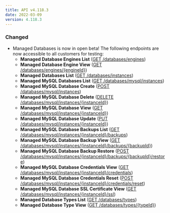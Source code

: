 ```yaml
---
title: API v4.118.3
date: 2022-03-09
version: 4.118.3
---
```


### Changed

- Managed Databases is now in open beta! The following endpoints are now accessible to all customers for testing:
    - **Managed Database Engines List** ([GET /databases/engines](https://www.linode.com/docs/api/databases/#managed-database-engines-list))
    - **Managed Database Engine View** ([GET /databases/engines/{engineId}](https://www.linode.com/docs/api/databases/#managed-database-engine-view))
    - **Managed Databases List** ([GET /databases/instances](https://www.linode.com/docs/api/databases/#managed-databases-list-all))
    - **Managed MySQL Databases List** ([GET /databases/mysql/instances](https://www.linode.com/docs/api/databases/#managed-mysql-databases-list))
    - **Managed MySQL Database Create** ([POST /databases/mysql/instances](https://www.linode.com/docs/api/databases/#managed-mysql-database-create))
    - **Managed MySQL Database Delete** ([DELETE /databases/mysql/instances/{instanceId}](https://www.linode.com/docs/api/databases/#managed-mysql-database-delete))
    - **Managed MySQL Database View** ([GET /databases/mysql/instances/{instanceId}](https://www.linode.com/docs/api/databases/#managed-mysql-database-view))
    - **Managed MySQL Database Update** ([PUT /databases/mysql/instances/{instanceId}](https://www.linode.com/docs/api/databases/#managed-mysql-database-update))
    - **Managed MySQL Database Backups List** ([GET /databases/mysql/instances/{instanceId}/backups](https://www.linode.com/docs/api/databases/#managed-mysql-database-backups-list))
    - **Managed MySQL Database Backup View** ([GET /databases/mysql/instances/{instanceId}/backups/{backupId}](https://www.linode.com/docs/api/databases/#managed-mysql-database-backup-view))
    - **Managed MySQL Database Backup Restore** ([POST /databases/mysql/instances/{instanceId}/backups/{backupId}/restore](https://www.linode.com/docs/api/databases/#managed-mysql-database-backup-restore))
    - **Managed MySQL Database Credentials View** ([GET /databases/mysql/instances/{instanceId}/credentials](https://www.linode.com/docs/api/databases/#managed-mysql-database-credentials-view))
    - **Managed MySQL Database Credentials Reset** ([POST /databases/mysql/instances/{instanceId}/credentials/reset](https://www.linode.com/docs/api/databases/#managed-mysql-database-credentials-reset))
    - **Managed MySQL Database SSL Certificate View** ([GET /databases/mysql/instances/{instanceId}/ssl](https://www.linode.com/docs/api/databases/#managed-mysql-database-ssl-certificate-view))
    - **Managed Database Types List** ([GET /databases/types](https://www.linode.com/docs/api/databases/#managed-database-types-list))
    - **Managed Database Type View** ([GET /databases/types/{typeId}](https://www.linode.com/docs/api/databases/#managed-database-type-view))